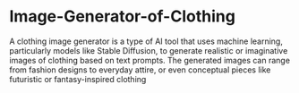 # Image-Generator-of-Clothing
A clothing image generator is a type of AI tool that uses machine learning, particularly models like Stable Diffusion, to generate realistic or imaginative images of clothing based on text prompts. The generated images can range from fashion designs to everyday attire, or even conceptual pieces like futuristic or fantasy-inspired clothing
